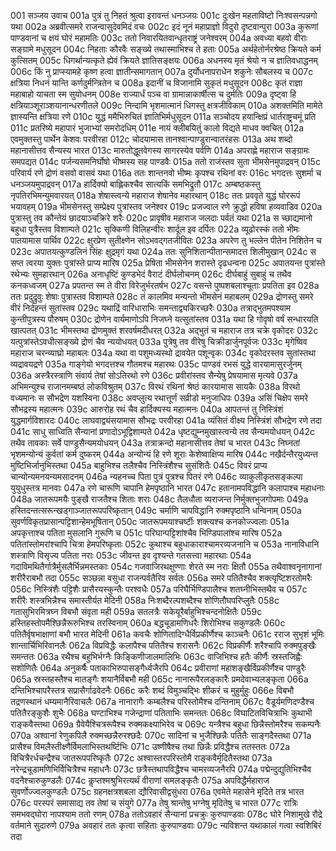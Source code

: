 001  सञ्जय उवाच
001a पुत्रं तु निहतं श्रुत्वा इरावन्तं धनञ्जयः
001c दुःखेन महताविष्टो निःश्वसन्पन्नगो यथा
002a अब्रवीत्समरे राजन्वासुदेवमिदं वचः
002c इदं नूनं महाप्राज्ञो विदुरो दृष्टवान्पुरा
003a कुरूणां पाण्डवानां च क्षयं घोरं महामतिः
003c ततो निवारयितवान्धृतराष्ट्रं जनेश्वरम्
004a अवध्या बहवो वीराः सङ्ग्रामे मधुसूदन
004c निहताः कौरवैः सङ्ख्ये तथास्माभिश्च ते हताः
005a अर्थहेतोर्नरश्रेष्ठ क्रियते कर्म कुत्सितम्
005c धिगर्थान्यत्कृते ह्येवं क्रियते ज्ञातिसङ्क्षयः
006a अधनस्य मृतं श्रेयो न च ज्ञातिवधाद्धनम्
006c किं नु प्राप्स्यामहे कृष्ण हत्वा ज्ञातीन्समागतान्
007a दुर्योधनापराधेन शकुनेः सौबलस्य च
007c क्षत्रिया निधनं यान्ति कर्णदुर्मन्त्रितेन च
008a इदानीं च विजानामि सुकृतं मधुसूदन
008c कृतं राज्ञा महाबाहो याचता स्म सुयोधनम्
008e राज्यार्धं पञ्च वा ग्रामान्नाकार्षीत्स च दुर्मतिः
009a दृष्ट्वा हि क्षत्रियाञ्शूराञ्शयानान्धरणीतले
009c निन्दामि भृशमात्मानं धिगस्तु क्षत्रजीविकाम्
010a अशक्तमिति मामेते ज्ञास्यन्ति क्षत्रिया रणे
010c युद्धं ममैभिरुचितं ज्ञातिभिर्मधुसूदन
011a सञ्चोदय हयान्क्षिप्रं धार्तराष्ट्रचमूं प्रति
011c प्रतरिष्ये महापारं भुजाभ्यां समरोदधिम्
011e नायं क्लीबयितुं कालो विद्यते माधव क्वचित्
012a एवमुक्तस्तु पार्थेन केशवः परवीरहा
012c चोदयामास तानश्वान्पाण्डुरान्वातरंहसः
013a अथ शब्दो महानासीत्तव सैन्यस्य भारत
013c मारुतोद्धूतवेगस्य सागरस्येव पर्वणि
014a अपराह्णे महाराज सङ्ग्रामः समपद्यत
014c पर्जन्यसमनिर्घोषो भीष्मस्य सह पाण्डवैः
015a ततो राजंस्तव सुता भीमसेनमुपाद्रवन्
015c परिवार्य रणे द्रोणं वसवो वासवं यथा
016a ततः शान्तनवो भीष्मः कृपश्च रथिनां वरः
016c भगदत्तः सुशर्मा च धनञ्जयमुपाद्रवन्
017a हार्दिक्यो बाह्लिकश्चैव सात्यकिं समभिद्रुतौ
017c अम्बष्ठकस्तु नृपतिरभिमन्युमवारयत्
018a शेषास्त्वन्ये महाराज शेषानेव महारथान्
018c ततः प्रववृते युद्धं घोररूपं भयावहम्
019a भीमसेनस्तु सम्प्रेक्ष्य पुत्रांस्तव जनेश्वर
019c प्रजज्वाल रणे क्रुद्धो हविषा हव्यवाडिव
020a पुत्रास्तु तव कौन्तेयं छादयाञ्चक्रिरे शरैः
020c प्रावृषीव महाराज जलदाः पर्वतं यथा
021a स च्छाद्यमानो बहुधा पुत्रैस्तव विशाम्पते
021c सृक्किणी विलिहन्वीरः शार्दूल इव दर्पितः
022a व्यूढोरस्कं ततो भीमः पातयामास पार्थिव
022c क्षुरप्रेण सुतीक्ष्णेन सोऽभवद्गतजीवितः
023a अपरेण तु भल्लेन पीतेन निशितेन च
023c अपातयत्कुण्डलिनं सिंहः क्षुद्रमृगं यथा
024a ततः सुनिशितान्पीतान्समादत्त शिलीमुखान्
024c स सप्त त्वरया युक्तः पुत्रांस्ते प्राप्य मारिष
025a प्रेषिता भीमसेनेन शरास्ते दृढधन्वना
025c अपातयन्त पुत्रांस्ते रथेभ्यः सुमहारथान्
026a अनाधृष्टिं कुण्डभेदं वैराटं दीर्घलोचनम्
026c दीर्घबाहुं सुबाहुं च तथैव कनकध्वजम्
027a प्रपतन्त स्म ते वीरा विरेजुर्भरतर्षभ
027c वसन्ते पुष्पशबलाश्चूताः प्रपतिता इव
028a ततः प्रदुद्रुवुः शेषाः पुत्रास्तव विशाम्पते
028c तं कालमिव मन्यन्तो भीमसेनं महाबलम्
029a द्रोणस्तु समरे वीरं निर्दहन्तं सुतांस्तव
029c यथाद्रिं वारिधाराभिः समन्ताद्व्यकिरच्छरैः
030a तत्राद्भुतमपश्याम कुन्तीपुत्रस्य पौरुषम्
030c द्रोणेन वार्यमाणोऽपि निजघ्ने यत्सुतांस्तव
031a यथा हि गोवृषो वर्षं सन्धारयति खात्पतत्
031c भीमस्तथा द्रोणमुक्तं शरवर्षमदीधरत्
032a अद्भुतं च महाराज तत्र चक्रे वृकोदरः
032c यत्पुत्रांस्तेऽवधीत्सङ्ख्ये द्रोणं चैव न्ययोधयत्
033a पुत्रेषु तव वीरेषु चिक्रीडार्जुनपूर्वजः
033c मृगेष्विव महाराज चरन्व्याघ्रो महाबलः
034a यथा वा पशुमध्यस्थो द्रावयेत पशून्वृकः
034c वृकोदरस्तव सुतांस्तथा व्यद्रावयद्रणे
035a गाङ्गेयो भगदत्तश्च गौतमश्च महारथः
035c पाण्डवं रभसं युद्धे वारयामासुरर्जुनम्
036a अस्त्रैरस्त्राणि संवार्य तेषां सोऽतिरथो रणे
036c प्रवीरांस्तव सैन्येषु प्रेषयामास मृत्यवे
037a अभिमन्युश्च राजानमम्बष्ठं लोकविश्रुतम्
037c विरथं रथिनां श्रेष्ठं कारयामास सायकैः
038a विरथो वध्यमानः स सौभद्रेण यशस्विना
038c अवप्लुत्य रथात्तूर्णं सव्रीडो मनुजाधिपः
039a असिं चिक्षेप समरे सौभद्रस्य महात्मनः
039c आरुरोह रथं चैव हार्दिक्यस्य महात्मनः
040a आपतन्तं तु निस्त्रिंशं युद्धमार्गविशारदः
040c लाघवाद्व्यंसयामास सौभद्रः परवीरहा
041a व्यंसितं वीक्ष्य निस्त्रिंशं सौभद्रेण रणे तदा
041c साधु साध्विति सैन्यानां प्रणादोऽभूद्विशाम्पते
042a धृष्टद्युम्नमुखास्त्वन्ये तव सैन्यमयोधयन्
042c तथैव तावकाः सर्वे पाण्डुसैन्यमयोधयन्
043a तत्राक्रन्दो महानासीत्तव तेषां च भारत
043c निघ्नतां भृशमन्योन्यं कुर्वतां कर्म दुष्करम्
044a अन्योन्यं हि रणे शूराः केशेष्वाक्षिप्य मारिष
044c नखैर्दन्तैरयुध्यन्त मुष्टिभिर्जानुभिस्तथा
045a बाहुभिश्च तलैश्चैव निस्त्रिंशैश्च सुसंशितैः
045c विवरं प्राप्य चान्योन्यमनयन्यमसादनम्
046a न्यहनच्च पिता पुत्रं पुत्रश्च पितरं रणे
046c व्याकुलीकृतसङ्कल्पा युयुधुस्तत्र मानवाः
047a रणे चारूणि चापानि हेमपृष्ठानि भारत
047c हतानामपविद्धानि कलापाश्च महाधनाः
048a जातरूपमयैः पुङ्खै राजतैश्च शिताः शराः
048c तैलधौता व्यराजन्त निर्मुक्तभुजगोपमाः
049a हस्तिदन्तत्सरून्खड्गाञ्जातरूपपरिष्कृतान्
049c चर्माणि चापविद्धानि रुक्मपृष्ठानि धन्विनाम्
050a सुवर्णविकृतप्रासान्पट्टिशान्हेमभूषितान्
050c जातरूपमयाश्चर्ष्टीः शक्त्यश्च कनकोज्ज्वलाः
051a अपकृत्ताश्च पतिता मुसलानि गुरूणि च
051c परिघान्पट्टिशांश्चैव भिण्डिपालांश्च मारिष
052a पतितांस्तोमरांश्चापि चित्रा हेमपरिष्कृताः
052c कुथाश्च बहुधाकाराश्चामरव्यजनानि च
053a नानाविधानि शस्त्राणि विसृज्य पतिता नराः
053c जीवन्त इव दृश्यन्ते गतसत्त्वा महारथाः
054a गदाविमथितैर्गात्रैर्मुसलैर्भिन्नमस्तकाः
054c गजवाजिरथक्षुण्णाः शेरते स्म नराः क्षितौ
055a तथैवाश्वनृनागानां शरीरैराबभौ तदा
055c सञ्छन्ना वसुधा राजन्पर्वतैरिव सर्वतः
056a समरे पतितैश्चैव शक्त्यृष्टिशरतोमरैः
056c निस्त्रिंशैः पट्टिशैः प्रासैरयस्कुन्तैः परश्वधैः
057a परिघैर्भिण्डिपालैश्च शतघ्नीभिस्तथैव च
057c शरीरैः शस्त्रभिन्नैश्च समास्तीर्यत मेदिनी
058a निःशब्दैरल्पशब्दैश्च शोणितौघपरिप्लुतैः
058c गतासुभिरमित्रघ्न विबभौ संवृता मही
059a सतलत्रैः सकेयूरैर्बाहुभिश्चन्दनोक्षितैः
059c हस्तिहस्तोपमैश्छिन्नैरूरुभिश्च तरस्विनाम्
060a बद्धचूडामणिधरैः शिरोभिश्च सकुण्डलैः
060c पतितैर्वृषभाक्षाणां बभौ भारत मेदिनी
061a कवचैः शोणितादिग्धैर्विप्रकीर्णैश्च काञ्चनैः
061c रराज सुभृशं भूमिः शान्तार्चिभिरिवानलैः
062a विप्रविद्धैः कलापैश्च पतितैश्च शरासनैः
062c विप्रकीर्णैः शरैश्चापि रुक्मपुङ्खैः समन्ततः
063a रथैश्च बहुभिर्भग्नैः किङ्किणीजालमालिभिः
063c वाजिभिश्च हतैः कीर्णैः स्रस्तजिह्वैः सशोणितैः
064a अनुकर्षैः पताकाभिरुपासङ्गैर्ध्वजैरपि
064c प्रवीराणां महाशङ्खैर्विप्रकीर्णैश्च पाण्डुरैः
065a स्रस्तहस्तैश्च मातङ्गैः शयानैर्विबभौ मही
065c नानारूपैरलङ्कारैः प्रमदेवाभ्यलङ्कृता
066a दन्तिभिश्चापरैस्तत्र सप्रासैर्गाढवेदनैः
066c करैः शब्दं विमुञ्चद्भिः शीकरं च मुहुर्मुहुः
066e विबभौ तद्रणस्थानं धम्यमानैरिवाचलैः
067a नानारागैः कम्बलैश्च परिस्तोमैश्च दन्तिनाम्
067c वैडूर्यमणिदण्डैश्च पतितैरङ्कुशैः शुभैः
068a घण्टाभिश्च गजेन्द्राणां पतिताभिः समन्ततः
068c विघाटितविचित्राभिः कुथाभी राङ्कवैस्तथा
069a ग्रैवेयैश्चित्ररूपैश्च रुक्मकक्ष्याभिरेव च
069c यन्त्रैश्च बहुधा छिन्नैस्तोमरैश्च सकम्पनैः
070a अश्वानां रेणुकपिलै रुक्मच्छन्नैरुरश्छदैः
070c सादिनां च भुजैश्छिन्नैः पतितैः साङ्गदैस्तथा
071a प्रासैश्च विमलैस्तीक्ष्णैर्विमलाभिस्तथर्ष्टिभिः
071c उष्णीषैश्च तथा छिन्नैः प्रविद्धैश्च ततस्ततः
072a विचित्रैरर्धचन्द्रैश्च जातरूपपरिष्कृतैः
072c अश्वास्तरपरिस्तोमै राङ्कवैर्मृदितैस्तथा
073a नरेन्द्रचूडामणिभिर्विचित्रैश्च महाधनैः
073c छत्रैस्तथापविद्धैश्च चामरव्यजनैरपि
074a पद्मेन्दुद्युतिभिश्चैव वदनैश्चारुकुण्डलैः
074c कॢप्तश्मश्रुभिरत्यर्थं वीराणां समलङ्कृतैः
075a अपविद्धैर्महाराज सुवर्णोज्ज्वलकुण्डलैः
075c ग्रहनक्षत्रशबला द्यौरिवासीद्वसुंधरा
076a एवमेते महासेने मृदिते तत्र भारत
076c परस्परं समासाद्य तव तेषां च संयुगे
077a तेषु श्रान्तेषु भग्नेषु मृदितेषु च भारत
077c रात्रिः समभवद्घोरा नापश्याम ततो रणम्
078a ततोऽवहारं सैन्यानां प्रचक्रुः कुरुपाण्डवाः
078c घोरे निशामुखे रौद्रे वर्तमाने सुदारुणे
079a अवहारं ततः कृत्वा सहिताः कुरुपाण्डवाः
079c न्यविशन्त यथाकालं गत्वा स्वशिबिरं तदा

